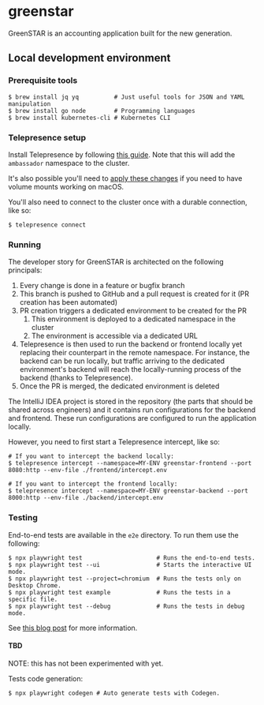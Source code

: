 # greenstar

GreenSTAR is an accounting application built for the new generation.

## Local development environment

### Prerequisite tools

```shell
$ brew install jq yq          # Just useful tools for JSON and YAML manipulation
$ brew install go node        # Programming languages
$ brew install kubernetes-cli # Kubernetes CLI
```

### Telepresence setup

Install Telepresence by following [this guide](https://www.getambassador.io/docs/telepresence-oss/latest/install). Note that this will add the `ambassador` namespace to the cluster.

It's also possible you'll need to [apply these changes](https://www.getambassador.io/docs/telepresence-oss/latest/troubleshooting#volume-mounts-are-not-working-on-macos)
if you need to have volume mounts working on macOS.

You'll also need to connect to the cluster once with a durable connection, like so:

```shell
$ telepresence connect
```

### Running

The developer story for GreenSTAR is architected on the following principals:

1. Every change is done in a feature or bugfix branch
2. This branch is pushed to GitHub and a pull request is created for it (PR creation has been automated)
3. PR creation triggers a dedicated environment to be created for the PR
    1. This environment is deployed to a dedicated namespace in the cluster
    2. The environment is accessible via a dedicated URL
4. Telepresence is then used to run the backend or frontend locally yet replacing their counterpart in the remote
   namespace. For instance, the backend can be run locally, but traffic arriving to the dedicated environment's backend
   will reach the locally-running process of the backend (thanks to Telepresence).
5. Once the PR is merged, the dedicated environment is deleted

The IntelliJ IDEA project is stored in the repository (the parts that should be shared across engineers) and it contains
run configurations for the backend and frontend. These run configurations are configured to run the application locally.

However, you need to first start a Telepresence intercept, like so:

```shell
# If you want to intercept the backend locally:
$ telepresence intercept --namespace=MY-ENV greenstar-frontend --port 8080:http --env-file ./frontend/intercept.env

# If you want to intercept the frontend locally:
$ telepresence intercept --namespace=MY-ENV greenstar-backend --port 8000:http --env-file ./backend/intercept.env
```

### Testing

End-to-end tests are available in the `e2e` directory. To run them use the following:

```shell
$ npx playwright test                     # Runs the end-to-end tests.
$ npx playwright test --ui                # Starts the interactive UI mode.
$ npx playwright test --project=chromium  # Runs the tests only on Desktop Chrome.
$ npx playwright test example             # Runs the tests in a specific file.
$ npx playwright test --debug             # Runs the tests in debug mode.
```

See [this blog post](https://playwright.dev/docs/intro) for more information.

#### TBD

NOTE: this has not been experimented with yet.

Tests code generation:

```shell
$ npx playwright codegen # Auto generate tests with Codegen.
```
